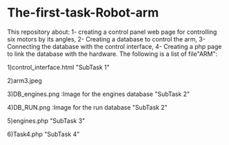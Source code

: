 # The-first-task-Robot-arm
This repository  about:
1- creating a control panel web page for controlling six motors by its angles, 2- Creating a database to control the arm, 3- Connecting the database with the control interface, 4- Creating a php page to link the database with the hardware.
The following is a list of file"ARM":

1)control_interface.html                         "SubTask 1" 

2)arm3.jpeg

3)DB_engines.png :Image for the engines database "SubTask 2"  

4)DB_RUN.png :Image for the run database         "SubTask 2" 

5)engines.php                                    "SubTask 3" 

6)Task4.php                                      "SubTask 4" 

